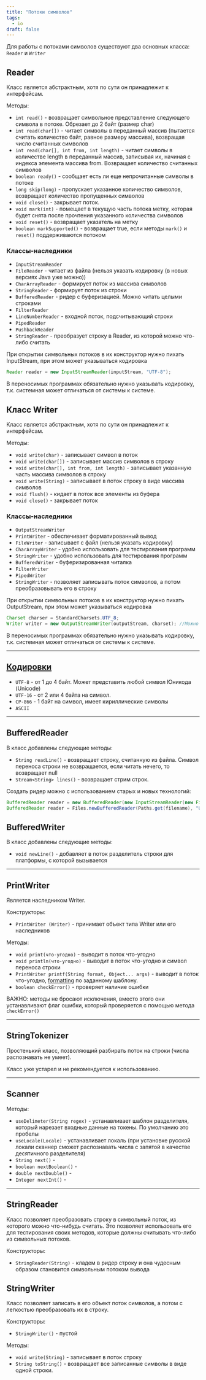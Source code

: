 ```yaml
---
title: "Потоки символов"
tags:
  - io
draft: false
---
```


Для работы с потоками символов существуют два основных класса: `Reader` и `Writer`

## Reader
Класс является абстрактным, хотя по сути он принадлежит к интерфейсам.

Методы:
- `int read()` - возвращает символьное представление следующего символа в потоке. Обрезает до 2 байт (размер char)
- `int read(char[])` - читает символы в переданный массив (пытается считать количество байт, равное размеру массива), возвращая число считанных символов
- `int read(char[], int from, int length)` - читает символы в количестве length в переданный массив, записывая их, начиная с индекса элемента массива from. Возвращает количество считанных символов
- `boolean ready()` - сообщает есть ли еще непрочитанные символы в потоке
- `long skip(long)` - пропускает указанное количество символов, возвращает количество пропущенных символов
- `void close()` - закрывает поток.
- `void mark(int)` - помещает в текущую часть потока метку, которая будет снята после прочтения указанного количества символов
- `void reset()` - возвращает указатель на метку
- `boolean markSupported()` - возвращает true, если методы `mark()` и `reset()` поддерживаются потоком

### Классы-наследники
- `InputStreamReader`
- `FileReader` - читает из файла (нельзя указать кодировку (в новых версиях Java уже можно))
- `CharArrayReader` - формирует поток из массива символов
- `StringReader` - формирует поток из строки
- `BufferedReader` - ридер с буферизацией. Можно читать целыми строками
- `FilterReader`
- `LineNumberReader` - входной поток, подсчитывающий строки
- `PipedReader`
- `PushbackReader`
- `StringReader` - преобразует строку в Reader, из которой можно что-либо считать

При открытии символьных потоков в их конструктор нужно пихать InputStream, при этом может указываться кодировка
```java
Reader reader = new InputStreamReader(inputStream, "UTF-8");
```

В переносимых программах обязательно нужно указывать кодировку, т.к. системная может отличаться от системы к системе.

## Класс Writer
Класс является абстрактным, хотя по сути он принадлежит к интерфейсам.

Методы:
- `void write(char)` - записывает символ в поток
- `void write(char[])` - записывает массив символов в строку
- `void write(char[], int from, int length)` - записывает указанную часть массива символов в строку
- `void write(String)` - записывает в поток строку в виде массива символов
- `void flush()` - кидает в поток все элементы из буфера
- `void close()` - закрывает поток

### Классы-наследники
- `OutputStreamWriter`
- `PrintWriter` - обеспечивает форматированный вывод
- `FileWriter` - записывает с файл (нельзя указать кодировку)
- `CharArrayWriter` - удобно использовать для тестирования программ
- `StringWriter` - удобно использовать для тестирования программ
- `BufferedWriter` - буферизированная читалка
- `FilterWriter`
- `PipedWriter`
- `StringWriter` - позволяет записывать поток символов, а потом преобразовывать его в строку

При открытии символьных потоков в их конструктор нужно пихать OutputStream, при этом может указываться кодировка
```java
Charset charser = StandardCharsets.UTF_8;
Writer writer = new OutputStreamWriter(outputStream, charset); //Можно и строкой, как выше
```

В переносимых программах обязательно нужно указывать кодировку, т.к. системная может отличаться от системы к системе.

---
## [Кодировки](../charsets.md) 
- `UTF-8` - от 1 до 4 байт. Может представить любой символ Юникода (Unicode)
- `UTF-16` - от 2 или 4 байта на символ.
- `CP-866` - 1 байт на символ, имеет кириллические символы
- `ASCII`

---
## BufferedReader
В класс добавлены следующие методы:
- `String readLine()` - возвращает строку, считанную из файла. Символ переноса строки не возвращается, если читать нечего, то возвращает null
- `Stream<String> lines()` - возвращает стрим строк.

Создать ридер можно с использованием старых и новых технологий:
```java
BufferedReader reader = new BufferedReader(new InputStreamReader(new FileInputStream(filename)), "UTF-8"); //старый способ
BufferedReader reader = Files.newBufferedReader(Paths.get(filename), "UTF-8");
```

## BufferedWriter
В класс добавлены следующие методы:
- `void newLine()` - добавляет в поток разделитель строки для платформы, с которой вызывается

---
## PrintWriter
Является наследником Writer.

Конструкторы:
- `PrintWriter (Writer)` - принимает объект типа Writer или его наследников

Методы:
- `void print(что-угодно)` - выводит в поток что-угодно
- `void println(что-угодно)` - выводит в поток что-угодно и символ переноса строки
- `PrintWriter printf(String format, Object... args)` - выводит в поток что-угодно, [formatting](../formatting.md) по заданному шаблону.  
- `boolean checkError()` - проверяет наличие ошибки

ВАЖНО: методы не бросают исключения, вместо этого они устанавливают флаг ошибки, который проверяется с помощью метода `checkError()`

---
## StringTokenizer
Простенький класс, позволяющий разбирать поток на строки (числа распознавать не умеет).

Класс уже устарел и не рекомендуется к использованию.

---
## Scanner

Методы:
- `useDelimeter(String regex)` - устанавливает шаблон разделителя, который нарезает входные данные на токены. По умолчанию это пробелы
- `useLocale(Locale)` - устанавливает локаль (при установке русской локали сканнер сможет распознавать числа с запятой в качестве десятичного разделителя)
- `String next()` -
- `boolean nextBoolean()` -
- `double nextDouble()` -
- `Integer nextInt()` -

---
## StringReader
Класс позволяет преобразовать строку в символьный поток, из которого можно что-нибудь считать.
Это позволяет использовать его для тестирования своих методов, которые должны считывать что-либо из символьных потоков.

Конструкторы:
- `StringReader(String)` - кладем в ридер строку и она чудесным образом становится символьным потоком вывода

## StringWriter

Класс позволяет записать в его объект поток символов, а потом с легкостью преобразовать их в строку.

Конструкторы:
- `StringWriter()` - пустой

Методы:
- `void write(String)` - записывает в поток строку
- `String toString()` - возвращает все записанные символы в виде одной строки.